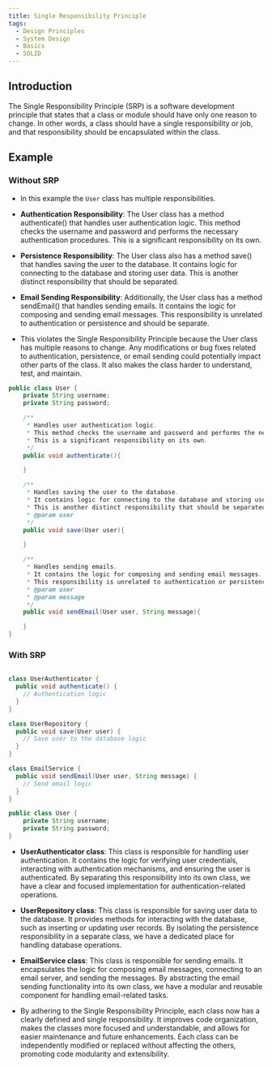 ```yaml
---
title: Single Responsibility Principle
tags:
  - Design Principles
  - System Design
  - Basics
  - SOLID
---
```


## Introduction

The Single Responsibility Principle (SRP) is a software development principle that states that a class or module should have only one reason to change. In other words, a class should have a single responsibility or job, and that responsibility should be encapsulated within the class.

## Example

### Without SRP

- In this example the `User` class has multiple responsibilities.

- **Authentication Responsibility**: The User class has a method authenticate() that handles user authentication logic. This method checks the username and password and performs the necessary authentication procedures. This is a significant responsibility on its own.

- **Persistence Responsibility**: The User class also has a method save() that handles saving the user to the database. It contains logic for connecting to the database and storing user data. This is another distinct responsibility that should be separated.

- **Email Sending Responsibility**: Additionally, the User class has a method sendEmail() that handles sending emails. It contains the logic for composing and sending email messages. This responsibility is unrelated to authentication or persistence and should be separate.

- This violates the Single Responsibility Principle because the User class has multiple reasons to change. Any modifications or bug fixes related to authentication, persistence, or email sending could potentially impact other parts of the class. It also makes the class harder to understand, test, and maintain.

```java
public class User {
    private String username;
    private String password;

    /**
     * Handles user authentication logic.
     * This method checks the username and password and performs the necessary authentication procedures.
     * This is a significant responsibility on its own.
     */
    public void authenticate(){

    }

    /**
     * Handles saving the user to the database.
     * It contains logic for connecting to the database and storing user data.
     * This is another distinct responsibility that should be separated.
     * @param user
     */
    public void save(User user){

    }

    /**
     * Handles sending emails.
     * It contains the logic for composing and sending email messages.
     * This responsibility is unrelated to authentication or persistence and should be separate.
     * @param user
     * @param message
     */
    public void sendEmail(User user, String message){

    }
}
```

### With SRP

```java

class UserAuthenticator {
  public void authenticate() {
    // Authentication logic
  }
}

class UserRepository {
  public void save(User user) {
    // Save user to the database logic
  }
}

class EmailService {
  public void sendEmail(User user, String message) {
    // Send email logic
  }
}

public class User {
    private String username;
    private String password;
}
```

- **UserAuthenticator class**: This class is responsible for handling user authentication. It contains the logic for verifying user credentials, interacting with authentication mechanisms, and ensuring the user is authenticated. By separating this responsibility into its own class, we have a clear and focused implementation for authentication-related operations.

- **UserRepository class**: This class is responsible for saving user data to the database. It provides methods for interacting with the database, such as inserting or updating user records. By isolating the persistence responsibility in a separate class, we have a dedicated place for handling database operations.

- **EmailService class**: This class is responsible for sending emails. It encapsulates the logic for composing email messages, connecting to an email server, and sending the messages. By abstracting the email sending functionality into its own class, we have a modular and reusable component for handling email-related tasks.

- By adhering to the Single Responsibility Principle, each class now has a clearly defined and single responsibility. It improves code organization, makes the classes more focused and understandable, and allows for easier maintenance and future enhancements. Each class can be independently modified or replaced without affecting the others, promoting code modularity and extensibility.
